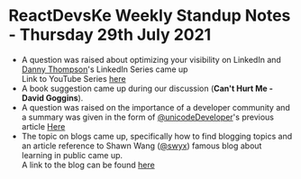 # ReactDevsKe Weekly Standup Notes - Thursday 29th July 2021

- A question was raised about optimizing your visibility on LinkedIn and [Danny Thompson](https://twitter.com/DThompsonDev)'s LinkedIn Series came up <br/> Link to YouTube Series [here](https://www.youtube.com/watch?v=SG5Sb5WTV_g&list=PL54X5yR8qizsMpvTCqUIEFMeEp-chvcxk)
- A book suggestion came up during our discussion (**Can't Hurt Me - David Goggins**).
- A question was raised on the importance of a developer community and a summary was given in the form of [@unicodeDeveloper](https://twitter.com/unicodeveloper)'s previous article [Here](https://dev.to/unicodeveloper/who-is-speaking-on-your-behalf-2c5e)
- The topic on blogs came up, specifically how to find blogging topics and an article reference to Shawn Wang ([@swyx](https://twitter.com/swyx)) famous blog about learning in public came up. <br/> A link to the blog can be found [here](https://www.swyx.io/learn-in-public/)  
